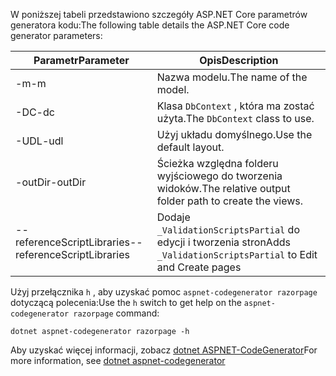 <a name="codegenerator"></a><span data-ttu-id="38dec-101">W poniższej tabeli przedstawiono szczegóły ASP.NET Core parametrów generatora kodu:</span><span class="sxs-lookup"><span data-stu-id="38dec-101">The following table details the ASP.NET Core code generator parameters:</span></span>

| <span data-ttu-id="38dec-102">Parametr</span><span class="sxs-lookup"><span data-stu-id="38dec-102">Parameter</span></span>               | <span data-ttu-id="38dec-103">Opis</span><span class="sxs-lookup"><span data-stu-id="38dec-103">Description</span></span>|
| ----------------- | ------------ |
| <span data-ttu-id="38dec-104">-m</span><span class="sxs-lookup"><span data-stu-id="38dec-104">-m</span></span>  | <span data-ttu-id="38dec-105">Nazwa modelu.</span><span class="sxs-lookup"><span data-stu-id="38dec-105">The name of the model.</span></span> |
| <span data-ttu-id="38dec-106">-DC</span><span class="sxs-lookup"><span data-stu-id="38dec-106">-dc</span></span>  | <span data-ttu-id="38dec-107">Klasa `DbContext` , która ma zostać użyta.</span><span class="sxs-lookup"><span data-stu-id="38dec-107">The `DbContext` class to use.</span></span> |
| <span data-ttu-id="38dec-108">-UDL</span><span class="sxs-lookup"><span data-stu-id="38dec-108">-udl</span></span> | <span data-ttu-id="38dec-109">Użyj układu domyślnego.</span><span class="sxs-lookup"><span data-stu-id="38dec-109">Use the default layout.</span></span> |
| <span data-ttu-id="38dec-110">-outDir</span><span class="sxs-lookup"><span data-stu-id="38dec-110">-outDir</span></span> | <span data-ttu-id="38dec-111">Ścieżka względna folderu wyjściowego do tworzenia widoków.</span><span class="sxs-lookup"><span data-stu-id="38dec-111">The relative output folder path to create the views.</span></span> |
| <span data-ttu-id="38dec-112">--referenceScriptLibraries</span><span class="sxs-lookup"><span data-stu-id="38dec-112">--referenceScriptLibraries</span></span> | <span data-ttu-id="38dec-113">Dodaje `_ValidationScriptsPartial` do edycji i tworzenia stron</span><span class="sxs-lookup"><span data-stu-id="38dec-113">Adds `_ValidationScriptsPartial` to Edit and Create pages</span></span> |

<span data-ttu-id="38dec-114">Użyj przełącznika `h` , aby uzyskać pomoc `aspnet-codegenerator razorpage` dotyczącą polecenia:</span><span class="sxs-lookup"><span data-stu-id="38dec-114">Use the `h` switch to get help on the `aspnet-codegenerator razorpage` command:</span></span>

```dotnetcli
dotnet aspnet-codegenerator razorpage -h
```

<span data-ttu-id="38dec-115">Aby uzyskać więcej informacji, zobacz [dotnet ASPNET-CodeGenerator](xref:fundamentals/tools/dotnet-aspnet-codegenerator)</span><span class="sxs-lookup"><span data-stu-id="38dec-115">For more information, see [dotnet aspnet-codegenerator](xref:fundamentals/tools/dotnet-aspnet-codegenerator)</span></span> 